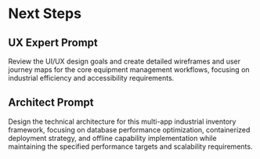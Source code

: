 # Next Steps

## UX Expert Prompt
Review the UI/UX design goals and create detailed wireframes and user journey maps for the core equipment
management workflows, focusing on industrial efficiency and accessibility requirements.

## Architect Prompt
Design the technical architecture for this multi-app industrial inventory framework, focusing on database
performance optimization, containerized deployment strategy, and offline capability implementation while
maintaining the specified performance targets and scalability requirements.
